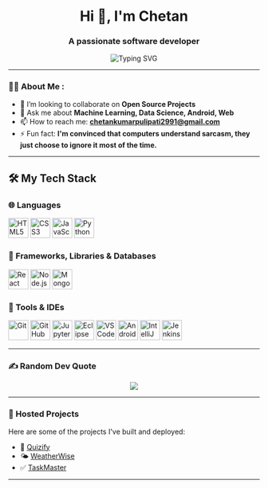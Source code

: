 <h1 align="center">Hi 👋, I'm Chetan</h1>
<h3 align="center">A passionate software developer</h3>

<p align="center">
  <img src="https://readme-typing-svg.herokuapp.com?font=Fira+Code&size=22&pause=1000&center=true&vCenter=true&width=435&lines=Passionate+Developer;Tech+Enthusiast;Lifelong+Learner;Open+for+Work" alt="Typing SVG" />
</p>

---

### 👨‍💻 About Me :
<!-- - 🔭 I’m currently working on **[Project/Technology]** -->
<!-- - 🌱 I’m currently learning **[Learning Focus, e.g., Next.js, DevOps]** -->
- 👯 I’m looking to collaborate on **Open Source Projects**
- 💬 Ask me about **Machine Learning, Data Science, Android, Web**
- 📫 How to reach me: **chetankumarpulipati2991@gmail.com**
- ⚡ Fun fact: **I'm convinced that computers understand sarcasm, they just choose to ignore it most of the time.**

---

## 🛠️ My Tech Stack

### 🌐 Languages
<p align="left">
  <img src="https://cdn.jsdelivr.net/gh/devicons/devicon/icons/html5/html5-original.svg" width="40" height="40" alt="HTML5"/>
  <img src="https://cdn.jsdelivr.net/gh/devicons/devicon/icons/css3/css3-original.svg" width="40" height="40" alt="CSS3"/>
  <img src="https://cdn.jsdelivr.net/gh/devicons/devicon/icons/javascript/javascript-original.svg" width="40" height="40" alt="JavaScript"/>
  <img src="https://cdn.jsdelivr.net/gh/devicons/devicon/icons/python/python-original.svg" width="40" height="40" alt="Python"/>
</p>

### 🧩 Frameworks, Libraries & Databases
<p align="left">
  <img src="https://cdn.jsdelivr.net/gh/devicons/devicon/icons/react/react-original.svg" width="40" height="40" alt="React"/>
  <img src="https://cdn.jsdelivr.net/gh/devicons/devicon/icons/nodejs/nodejs-original.svg" width="40" height="40" alt="Node.js"/>
  <img src="https://cdn.jsdelivr.net/gh/devicons/devicon/icons/mongodb/mongodb-original.svg" width="40" height="40" alt="MongoDB"/>
</p>

### 🔧 Tools & IDEs
<p align="left">
  <img src="https://cdn.jsdelivr.net/gh/devicons/devicon/icons/git/git-original.svg" width="40" height="40" alt="Git"/>
  <img src="https://cdn.jsdelivr.net/gh/devicons/devicon/icons/github/github-original.svg" width="40" height="40" alt="GitHub"/>
  <img src="https://cdn.jsdelivr.net/gh/devicons/devicon/icons/jupyter/jupyter-original.svg" width="40" height="40" alt="Jupyter Notebook"/>
  <img src="https://cdn.jsdelivr.net/gh/devicons/devicon/icons/eclipse/eclipse-original.svg" width="40" height="40" alt="Eclipse"/>
  <img src="https://cdn.jsdelivr.net/gh/devicons/devicon/icons/vscode/vscode-original.svg" width="40" height="40" alt="VS Code"/>
  <img src="https://cdn.jsdelivr.net/gh/devicons/devicon/icons/androidstudio/androidstudio-original.svg" width="40" height="40" alt="Android Studio"/>
  <img src="https://cdn.jsdelivr.net/gh/devicons/devicon/icons/intellij/intellij-original.svg" width="40" height="40" alt="IntelliJ IDEA"/>
  <img src="https://cdn.jsdelivr.net/gh/devicons/devicon/icons/jenkins/jenkins-original.svg" width="40" height="40" alt="Jenkins"/>
</p>


---

<!-- ### 📫 Connect with me : -->

<!-- <p align="left">
  <a href="https://linkedin.com/in/[YourLinkedIn]" target="blank"><img align="center" src="https://cdn.jsdelivr.net/gh/devicons/devicon/icons/linkedin/linkedin-original.svg" alt="linkedin" height="30" width="30" /></a>
  <a href="https://twitter.com/[YourTwitter]" target="blank"><img align="center" src="https://cdn.jsdelivr.net/gh/devicons/devicon/icons/twitter/twitter-original.svg" alt="twitter" height="30" width="30" /></a>
  <a href="mailto:[YourEmail@example.com]" target="blank"><img align="center" src="https://cdn.jsdelivr.net/gh/devicons/devicon/icons/google/google-original.svg" alt="email" height="30" width="30" /></a>
</p>
-->

### ✍️ Random Dev Quote
<p align="center">
  <img src="https://quotes-github-readme.vercel.app/api?type=horizontal&theme=radical">
</p>

---

### 🚀 Hosted Projects

Here are some of the projects I've built and deployed:

- 🌟 [Quizify](https://quizify.free.nf/)
- 🌤️ [WeatherWise](https://weatherwise.iblogger.org/)
- ✅ [TaskMaster](https://taskmasterweb.infy.uk/)

---
